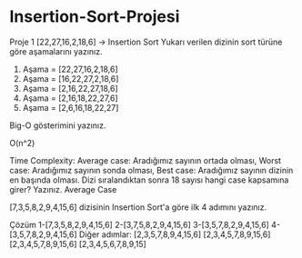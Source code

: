 # Insertion-Sort-Projesi
Proje 1
[22,27,16,2,18,6] -> Insertion Sort
Yukarı verilen dizinin sort türüne göre aşamalarını yazınız.


1. Aşama = [22,27,16,2,18,6]
2. Aşama = [16,22,27,2,18,6]
3. Aşama = [2,16,22,27,18,6]
4. Aşama = [2,16,18,22,27,6]
5. Aşama = [2,6,16,18,22,27]

Big-O gösterimini yazınız.

O(n^2)

Time Complexity: Average case: Aradığımız sayının ortada olması,
Worst case: Aradığımız sayının sonda olması,
Best case: Aradığımız sayının dizinin en başında olması.
Dizi sıralandıktan sonra 18 sayısı hangi case kapsamına girer? Yazınız.
Average Case



[7,3,5,8,2,9,4,15,6] dizisinin Insertion Sort'a göre ilk 4 adımını yazınız.

Çözüm
1-[7,3,5,8,2,9,4,15,6]
2-[3,7,5,8,2,9,4,15,6]
3-[3,5,7,8,2,9,4,15,6]
4-[3,5,7,8,2,9,4,15,6]
Diğer adımlar:
[2,3,5,7,8,9,4,15,6]
[2,3,4,5,7,8,9,15,6]
[2,3,4,5,7,8,9,15,6]
[2,3,4,5,6,7,8,9,15]
